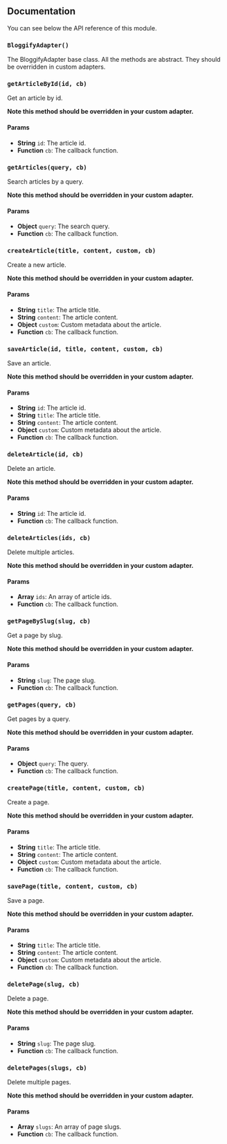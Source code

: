 ## Documentation

You can see below the API reference of this module.

### `BloggifyAdapter()`
The BloggifyAdapter base class. All the methods are abstract. They should
be overridden in custom adapters.

### `getArticleById(id, cb)`
Get an article by id.

**Note this method should be overridden in your custom adapter.**

#### Params

- **String** `id`: The article id.
- **Function** `cb`: The callback function.

### `getArticles(query, cb)`
Search articles by a query.

**Note this method should be overridden in your custom adapter.**

#### Params

- **Object** `query`: The search query.
- **Function** `cb`: The callback function.

### `createArticle(title, content, custom, cb)`
Create a new article.

**Note this method should be overridden in your custom adapter.**

#### Params

- **String** `title`: The article title.
- **String** `content`: The article content.
- **Object** `custom`: Custom metadata about the article.
- **Function** `cb`: The callback function.

### `saveArticle(id, title, content, custom, cb)`
Save an article.

**Note this method should be overridden in your custom adapter.**

#### Params

- **String** `id`: The article id.
- **String** `title`: The article title.
- **String** `content`: The article content.
- **Object** `custom`: Custom metadata about the article.
- **Function** `cb`: The callback function.

### `deleteArticle(id, cb)`
Delete an article.

**Note this method should be overridden in your custom adapter.**

#### Params

- **String** `id`: The article id.
- **Function** `cb`: The callback function.

### `deleteArticles(ids, cb)`
Delete multiple articles.

**Note this method should be overridden in your custom adapter.**

#### Params

- **Array** `ids`: An array of article ids.
- **Function** `cb`: The callback function.

### `getPageBySlug(slug, cb)`
Get a page by slug.

**Note this method should be overridden in your custom adapter.**

#### Params

- **String** `slug`: The page slug.
- **Function** `cb`: The callback function.

### `getPages(query, cb)`
Get pages by a query.

**Note this method should be overridden in your custom adapter.**

#### Params

- **Object** `query`: The query.
- **Function** `cb`: The callback function.

### `createPage(title, content, custom, cb)`
Create a page.

**Note this method should be overridden in your custom adapter.**

#### Params

- **String** `title`: The article title.
- **String** `content`: The article content.
- **Object** `custom`: Custom metadata about the article.
- **Function** `cb`: The callback function.

### `savePage(title, content, custom, cb)`
Save a page.

**Note this method should be overridden in your custom adapter.**

#### Params

- **String** `title`: The article title.
- **String** `content`: The article content.
- **Object** `custom`: Custom metadata about the article.
- **Function** `cb`: The callback function.

### `deletePage(slug, cb)`
Delete a page.

**Note this method should be overridden in your custom adapter.**

#### Params

- **String** `slug`: The page slug.
- **Function** `cb`: The callback function.

### `deletePages(slugs, cb)`
Delete multiple pages.

**Note this method should be overridden in your custom adapter.**

#### Params

- **Array** `slugs`: An array of page slugs.
- **Function** `cb`: The callback function.

